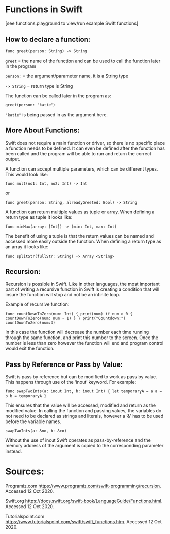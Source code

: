 # **Functions in Swift**

[see functions.playground to view/run example Swift functions]


## **How to declare a function:** 



`func greet(person: String) -> String`

`greet` = the name of the function and can be used to call the function later in the program 

`person:`  = the argument/parameter name, it is a String  type
 
`-> String` = return type is String 

The function can be called later in the program as: 

`greet(person: "katie")`

`"katie"` is being passed in as the argument here.


## **More About Functions:**

Swift does not require a main function or driver, so there is no specific place a function needs to be defined. It can even be defined after the function has been called and the program will be able to run and return the correct output. 

A function can accept multiple parameters, which can be different types. This would look like: 

`func mult(no1: Int, no2: Int) -> Int `

or 

`func greet(person: String, alreadyGreeted: Bool) -> String `

A function can return multiple values as tuple or array. When defining a return type as tuple it looks like:  

`func minMax(array: [Int]) -> (min: Int, max: Int) `

The benefit of using a tuple is that the return values can be named and accessed more easily outside the function. When defining a return type as an array it looks like: 

`func splitStr(fullStr: String) -> Array <String>`


## **Recursion:**

Recursion is possible in Swift. Like in other languages, the most important part of writing a recursive function in Swift is creating a condition that will insure the function will stop and not be an infinite loop. 

Example of recursive function: 

`func countDownToZero(num: Int) {
    print(num)
   if num > 0 {
       countDownToZero(num: num - 1)
    }
}
print("Countdown:")
countDownToZero(num:3)`

In this case the function will decrease the number each time running through the same function, and print this number to the screen. Once the number is less than zero however the function will end and program control would exit the function. 


## **Pass by Reference or Pass by Value:**

Swift is pass by reference but can be modified to work as pass by value. This happens through use of the ‘inout’ keyword. For example:  

`func swapTwoInts(a: inout Int, b: inout Int) {
   let temporaryA = a
   a = b
   b = temporaryA
}`

This ensures that the value will be accessed, modified and return as the modified value. In calling the function and passing values, the variables do not need to be declared as strings and literals, however a ‘&’ has to be used before the variable names. 


`swapTwoInts(a: &no, b: &co)`


Without the use of inout Swift operates as pass-by-reference and the memory address of the argument is copied to the corresponding parameter instead. 



# **Sources:**

Programiz.com https://www.programiz.com/swift-programming/recursion. Accessed 12 Oct 2020. 

Swift.org  https://docs.swift.org/swift-book/LanguageGuide/Functions.html. Accessed 12 Oct 2020.

Tutorialspoint.com https://www.tutorialspoint.com/swift/swift_functions.htm. Accessed 12 Oct 2020. 

